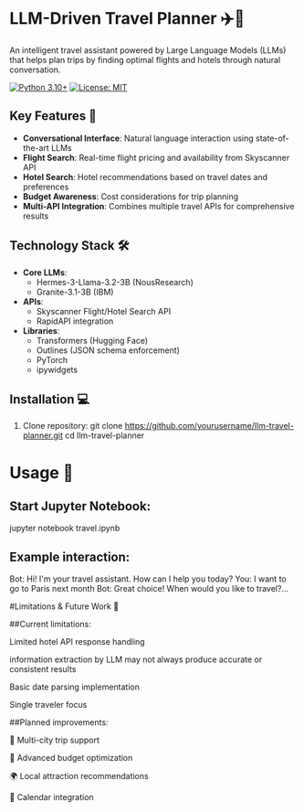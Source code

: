 # LLM-Driven Travel Planner ✈️🤖

An intelligent travel assistant powered by Large Language Models (LLMs) that helps plan trips by finding optimal flights and hotels through natural conversation.

[![Python 3.10+](https://img.shields.io/badge/python-3.10+-blue.svg)](https://www.python.org/downloads/)
[![License: MIT](https://img.shields.io/badge/License-MIT-yellow.svg)](https://opensource.org/licenses/MIT)



## Key Features 🌟

- **Conversational Interface**: Natural language interaction using state-of-the-art LLMs
- **Flight Search**: Real-time flight pricing and availability from Skyscanner API
- **Hotel Search**: Hotel recommendations based on travel dates and preferences
- **Budget Awareness**: Cost considerations for trip planning
- **Multi-API Integration**: Combines multiple travel APIs for comprehensive results

## Technology Stack 🛠️

- **Core LLMs**:
  - Hermes-3-Llama-3.2-3B (NousResearch)
  - Granite-3.1-3B (IBM)
- **APIs**:
  - Skyscanner Flight/Hotel Search API
  - RapidAPI integration
- **Libraries**:
  - Transformers (Hugging Face)
  - Outlines (JSON schema enforcement)
  - PyTorch
  - ipywidgets

## Installation 💻

1. Clone repository:
git clone https://github.com/yourusername/llm-travel-planner.git
cd llm-travel-planner

# Usage 🚀

## Start Jupyter Notebook:
jupyter notebook travel.ipynb

## Example interaction:
Bot: Hi! I'm your travel assistant. How can I help you today?
You: I want to go to Paris next month
Bot: Great choice! When would you like to travel?...


#Limitations & Future Work 🔮


##Current limitations:

Limited hotel API response handling

information extraction by LLM may not always produce accurate or consistent results

Basic date parsing implementation

Single traveler focus

##Planned improvements:

🧳 Multi-city trip support

💸 Advanced budget optimization

🌍 Local attraction recommendations

📅 Calendar integration
